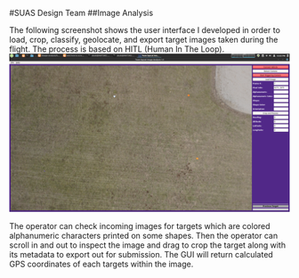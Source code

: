 #SUAS Design Team
##Image Analysis

The following screenshot shows the user interface I developed in order to load, crop, classify, geolocate, and export target images taken during the flight. The process is based on HITL (Human In The Loop).
![](../img/suas_gui.png)

The operator can check incoming images for targets which are colored alphanumeric characters printed on some shapes. Then the operator can scroll in and out to inspect the image and drag to crop the target along with its metadata to export out for submission. The GUI will return calculated GPS coordinates of each targets within the image.
